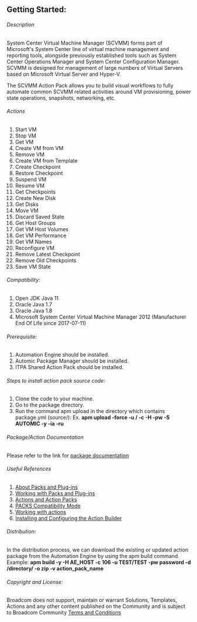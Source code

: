 ## Getting Started:


###### Description
 
 System Center Virtual Machine Manager (SCVMM) forms part of Microsoft's System Center line of virtual machine management and reporting tools, alongside previously established tools such as System Center Operations Manager and System Center Configuration Manager. SCVMM is designed for management of large numbers of Virtual Servers based on Microsoft Virtual Server and Hyper-V.

 The SCVMM Action Pack allows you to build visual workflows to fully automate common SCVMM related activities around VM provisioning, power state operations, snapshots, networking, etc.

###### Actions
 
 1. Start VM
 2. Stop VM
 3. Get VM
 4. Create VM from VM
 5. Remove VM
 6. Create VM from Template
 7. Create Checkpoint
 8. Restore Checkpoint
 9. Suspend VM
 10. Resume VM
 11. Get Checkpoints
 12. Create New Disk
 13. Get Disks
 14. Move VM
 15. Discard Saved State
 16. Get Host Groups
 17. Get VM Host Volumes
 18. Get VM Performance
 19. Get VM Names
 20. Reconfigure VM
 21. Remove Latest Checkpoint
 22. Remove Old Checkpoints
 23. Save VM State
 
 ###### Compatibility:
 
 1. Open JDK Java 11 
 2. Oracle Java 1.7 
 3. Oracle Java 1.8 
 4. Microsoft System Center Virtual Machine Manager 2012 (Manufacturer End Of Life since 2017-07-11)


###### Prerequisite:

1. Automation Engine should be installed.
2. Automic Package Manager should be installed.
3. ITPA Shared Action Pack should be installed. 

###### Steps to install action pack source code:

1. Clone the code to your machine.
2. Go to the package directory.
3. Run the command apm upload in the directory which contains package.yml (source/):
Ex. **apm upload -force -u <Name>/<Department> -c <Client-id> -H <Host> -pw <Password> -S AUTOMIC -y -ia -ru**

###### Package/Action Documentation

Please refer to the link for [package documentation](source/ae/DOCUMENTATION/PCK.AUTOMIC_SCVMM.PUB.DOC.xml)


###### Useful References

1. [About Packs and Plug-ins](https://docs.automic.com/documentation/webhelp/english/AA/12.3/DOCU/12.3/Automic%20Automation%20Guides/help.htm#PluginManager/PM_AboutPacksandPlugins.htm?Highlight=Action%20packs)
2. [Working with Packs and Plug-ins](https://docs.automic.com/documentation/webhelp/english/AA/12.3/DOCU/12.3/Automic%20Automation%20Guides/help.htm#PluginManager/PM_WorkingWith.htm#link10)
3. [Actions and Action Packs](https://docs.automic.com/documentation/webhelp/english/AA/12.3/DOCU/12.3/Automic%20Automation%20Guides/help.htm#_Common/ReleaseHighlights/RH_Plugin_PackageManager.htm?Highlight=Action%20packs)
4. [PACKS Compatibility Mode](https://docs.automic.com/documentation/webhelp/english/AA/12.3/DOCU/12.3/Automic%20Automation%20Guides/help.htm#AWA/Variables/UC_CLIENT_SETTINGS/UC_CLIENT_PACKS_COMPATIBILITY_MODE.htm?Highlight=Action%20packs)
5. [Working with actions](https://docs.automic.com/documentation/webhelp/english/AA/12.3/DOCU/12.3/Automic%20Automation%20Guides/help.htm#ActionBuilder/AB_WorkingWith.htm#link4)
6. [Installing and Configuring the Action Builder](https://docs.automic.com/documentation/webhelp/english/AA/12.3/DOCU/12.3/Automic%20Automation%20Guides/help.htm#ActionBuilder/install_configure_plugins_AB.htm?Highlight=Action%20packs)

###### Distribution: 

In the distribution process, we can download the existing or updated action package from the Automation Engine by using the apm build command.
Example: **apm build -y -H AE_HOST -c 106 -u TEST/TEST -pw password -d /directory/ -o zip -v action_pack_name**
			
			
###### Copyright and License: 

Broadcom does not support, maintain or warrant Solutions, Templates, Actions and any other content published on the Community and is subject to Broadcom Community [Terms and Conditions](https://community.broadcom.com/termsandconditions)
